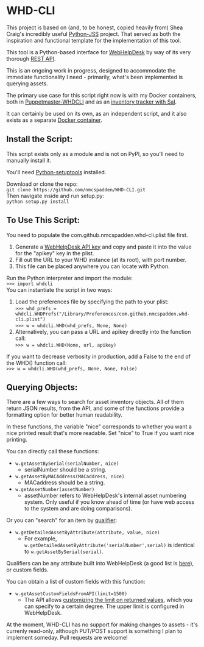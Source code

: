 WHD-CLI
===

This project is based on (and, to be honest, copied heavily from) Shea Craig's incredibly useful [Python-JSS](https://github.com/sheagcraig/python-jss) project.  That served as both the inspiration and functional template for the implementation of this tool.

This tool is a Python-based interface for [WebHelpDesk](http://www.webhelpdesk.com/) by way of its very thorough [REST API](http://www.solarwinds.com/documentation/webhelpdesk/docs/whd_api_12.2.0/web%20help%20desk%20api.html).

This is an ongoing work in progress, designed to accommodate the immediate functionality I need - primarily, what's been implemented is querying assets.

The primary use case for this script right now is with my Docker containers, both in [Puppetmaster-WHDCLI](https://osxdominion.wordpress.com/2015/01/26/using-puppet-with-webhelpdesk-to-sign-certs-in-yes-you-guessed-it-docker/) and as an [inventory tracker with Sal](https://osxdominion.wordpress.com/2015/01/22/how-to-setup-sal-sal-whd-and-jssimport-with-docker-2/).

It can certainly be used on its own, as an independent script, and it also exists as a separate [Docker container](https://registry.hub.docker.com/u/nmcspadden/whdcli/).

Install the Script:
----
This script exists only as a module and is not on PyPl, so you'll need to manually install it.

You'll need [Python-setuptools](http://pythonhosted.org//setuptools/) installed.

Download or clone the repo:  
`git clone https://github.com/nmcspadden/WHD-CLI.git`  
Then navigate inside and run setup.py:  
`python setup.py install`  

To Use This Script:
----

You need to populate the com.github.nmcspadden.whd-cli.plist file first.

1.  Generate a [WebHelpDesk API key](http://www.solarwinds.com/documentation/webhelpdesk/docs/whd_api_12.1.0/web%20help%20desk%20api.html#auth-tech-api-key) and copy and paste it into the value for the "apikey" key in the plist.
2.	Fill out the URL to your WHD instance (at its root), with port number.
3.  This file can be placed anywhere you can locate with Python.

Run the Python interpreter and import the module:  
`>>> import whdcli`  
You can instantiate the script in two ways:

1.  Load the preferences file by specifying the path to your plist:  
`>>> whd_prefs = whdcli.WHDPrefs("/Library/Preferences/com.github.nmcspadden.whd-cli.plist")`  
`>>> w = whdcli.WHD(whd_prefs, None, None)`  
2.	Alternatively, you can pass a URL and apikey directly into the function call:  
`>>> w = whdcli.WHD(None, url, apikey)`  

If you want to decrease verbosity in production, add a False to the end of the WHD() function call:  
`>>> w = whdcli.WHD(whd_prefs, None, None, False)` 

Querying Objects:
----
There are a few ways to search for asset inventory objects.  All of them return JSON results, from the API, and some of the functions provide a formatting option for better human readability.  

In these functions, the variable "nice" corresponds to whether you want a nice printed result that's more readable. Set "nice" to True if you want nice printing.

You can directly call these functions:  

*	`w.getAssetBySerial(serialNumber, nice)`  
	*	serialNumber should be a string.
*	`w.getAssetByMACAddress(MACaddress, nice)`  
	*	MACaddress should be a string.
*	`w.getAssetNumber(assetNumber)`  
	*	assetNumber refers to WebHelpDesk's internal asset numbering system. Only useful if you know ahead of time (or have web access to the system and are doing comparisons).
	
Or you can "search" for an item by [qualifier](http://www.solarwinds.com/documentation/webhelpdesk/docs/whd_api_12.2.0/web%20help%20desk%20api.html#common-parameters-qualifier):

*	`w.getDetailedAssetByAttribute(attribute, value, nice)`
	*	For example, `w.getDetailedAssetByAttribute('serialNumber',serial)` is identical to `w.getAssetBySerial(serial)`. 
	
Qualifiers can be any attribute built into WebHelpDesk (a good list is [here](http://www.solarwinds.com/documentation/webhelpdesk/docs/whd_api_12.2.0/web%20help%20desk%20api.html#assets-search)), or custom fields.

You can obtain a list of custom fields with this function:

*	`w.getAssetCustomFieldsFromAPI(limit=1500)`
	*	The API allows [customizing the limit on returned values](http://www.solarwinds.com/documentation/webhelpdesk/docs/whd_api_12.2.0/web%20help%20desk%20api.html#common-parameters-paging), which you can specify to a certain degree.  The upper limit is configured in WebHelpDesk.
	
At the moment, WHD-CLI has no support for making changes to assets - it's currenly read-only, although PUT/POST support is something I plan to implement someday.  Pull requests are welcome!